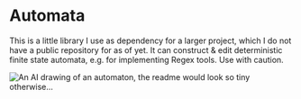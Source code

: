 # Automata
This is a little library I use as dependency for a larger project, which I do not
have a public repository for as of yet. It can construct & edit deterministic finite state
automata, e.g. for implementing Regex tools. Use with caution.

![An AI drawing of an automaton, the readme would look so tiny otherwise...](https://github.com/Shiniri/Automata/main/automaton.png)
